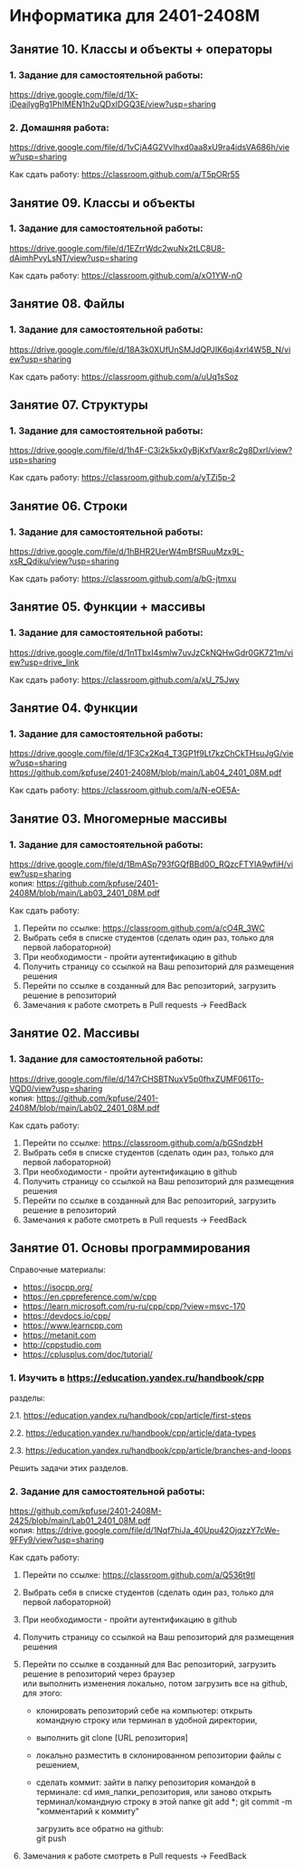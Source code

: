 # Информатика для 2401-2408M
## Занятие 10. Классы и объекты + операторы
### 1. Задание для самостоятельной работы:
https://drive.google.com/file/d/1X-iDeailygRg1PhIMEN1h2uQDxIDGQ3E/view?usp=sharing 
### 2. Домашняя работа:
https://drive.google.com/file/d/1vCjA4G2VvIhxd0aa8xU9ra4idsVA686h/view?usp=sharing

        
Как сдать работу: 
https://classroom.github.com/a/T5pORr55

## Занятие 09. Классы и объекты
### 1. Задание для самостоятельной работы: 
https://drive.google.com/file/d/1EZrrWdc2wuNx2tLC8U8-dAimhPvyLsNT/view?usp=sharing
        
Как сдать работу: https://classroom.github.com/a/xO1YW-nO


## Занятие 08. Файлы
### 1. Задание для самостоятельной работы: 
https://drive.google.com/file/d/18A3k0XUfUnSMJdQPJIK6qj4xrl4W5B_N/view?usp=sharing

        
Как сдать работу: https://classroom.github.com/a/uUq1sSoz

## Занятие 07. Структуры
### 1. Задание для самостоятельной работы: 
https://drive.google.com/file/d/1h4F-C3i2k5kx0yBjKxfVaxr8c2g8Dxrl/view?usp=sharing

        
Как сдать работу: https://classroom.github.com/a/yTZi5p-2

## Занятие 06. Строки
### 1. Задание для самостоятельной работы: 
https://drive.google.com/file/d/1hBHR2UerW4mBfSRuuMzx9L-xsR_Qdiku/view?usp=sharing

        
Как сдать работу: https://classroom.github.com/a/bG-jtmxu

## Занятие 05. Функции + массивы
### 1. Задание для самостоятельной работы: 
https://drive.google.com/file/d/1n1TbxI4smlw7uvJzCkNQHwGdr0GK721m/view?usp=drive_link

        
Как сдать работу: https://classroom.github.com/a/xU_75Jwy

## Занятие 04. Функции
### 1. Задание для самостоятельной работы: 
https://drive.google.com/file/d/1F3Cx2Kq4_T3GP1f9Lt7kzChCkTHsuJgG/view?usp=sharing <br>
https://github.com/kpfuse/2401-2408M/blob/main/Lab04_2401_08M.pdf
        
Как сдать работу: https://classroom.github.com/a/N-eOE5A-


## Занятие 03. Многомерные массивы
### 1. Задание для самостоятельной работы: 
https://drive.google.com/file/d/1BmASp793fGQfBBd0O_RQzcFTYIA9wfiH/view?usp=sharing <br>
        копия: https://github.com/kpfuse/2401-2408M/blob/main/Lab03_2401_08M.pdf 

Как сдать работу: 

1. Перейти по ссылке: https://classroom.github.com/a/cO4R_3WC
2. Выбрать себя в списке студентов (сделать один раз, только для первой лабораторной)
3. При необходимости - пройти аутентификацию в github
4. Получить страницу со ссылкой на Ваш репозиторий для размещения решения
5. Перейти по ссылке в созданный для Вас репозиторий, загрузить решение в репозиторий 
6. Замечания к работе смотреть в Pull requests -> FeedBack

## Занятие 02. Массивы
### 1. Задание для самостоятельной работы: 
https://drive.google.com/file/d/147rCHSBTNuxV5p0fhxZUMF061To-VQD0/view?usp=sharing <br>
        копия: https://github.com/kpfuse/2401-2408M/blob/main/Lab02_2401_08M.pdf

Как сдать работу: 

1. Перейти по ссылке: https://classroom.github.com/a/bGSndzbH
2. Выбрать себя в списке студентов (сделать один раз, только для первой лабораторной)
3. При необходимости - пройти аутентификацию в github
4. Получить страницу со ссылкой на Ваш репозиторий для размещения решения
5. Перейти по ссылке в созданный для Вас репозиторий, загрузить решение в репозиторий 
6. Замечания к работе смотреть в Pull requests -> FeedBack



## Занятие 01. Основы программирования 
Справочные материалы:

- https://isocpp.org/  
- https://en.cppreference.com/w/cpp
- https://learn.microsoft.com/ru-ru/cpp/cpp/?view=msvc-170
- https://devdocs.io/cpp/
- https://www.learncpp.com
- https://metanit.com
- http://cppstudio.com
- https://cplusplus.com/doc/tutorial/


### 1. Изучить в https://education.yandex.ru/handbook/cpp 
разделы:

2.1. https://education.yandex.ru/handbook/cpp/article/first-steps 

2.2. https://education.yandex.ru/handbook/cpp/article/data-types

2.3. https://education.yandex.ru/handbook/cpp/article/branches-and-loops

Решить задачи этих разделов.



### 2. Задание для самостоятельной работы: 
https://github.com/kpfuse/2401-2408M-2425/blob/main/Lab01_2401_08M.pdf <br>
        копия: https://drive.google.com/file/d/1Nqf7hiJa_40Upu42OjqzzY7cWe-9FFy9/view?usp=sharing

Как сдать работу: 

1. Перейти по ссылке: https://classroom.github.com/a/Q536t9tl
2. Выбрать себя в списке студентов (сделать один раз, только для первой лабораторной)
3. При необходимости - пройти аутентификацию в github
4. Получить страницу со ссылкой на Ваш репозиторий для размещения решения
5. Перейти по ссылке в созданный для Вас репозиторий, загрузить решение в репозиторий через браузер <br>
    или выполнить изменения локально, потом загрузить все на github, для этого:

    - клонировать репозиторий себе на компьютер: открыть командную строку или терминал в удобной директории,
    - выполнить
       git clone [URL репозитория]
    - локально разместить в склонированном репозитории файлы с решением,
    - сделать коммит:
      зайти в папку репозитория командой в терминале: cd имя_папки_репозитория, или заново открыть терминал/командную строку в этой папке
      git add *;
      git commit -m "комментарий к коммиту"

      загрузить все обратно на github:<br> 
      git push

6. Замечания к работе смотреть в Pull requests -> FeedBack
